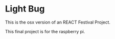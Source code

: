 Light Bug
===

This is the osx version of an REACT Festival Project.

This final project is for the raspberry pi.

